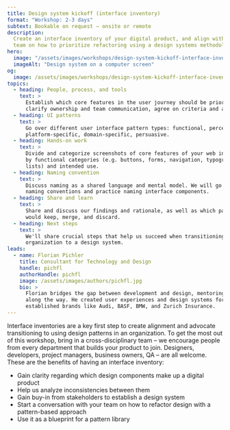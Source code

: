```yaml
---
title: Design system kickoff (interface inventory)
format: "Workshop: 2-3 days"
subtext: Bookable on request – onsite or remote
description:
  Create an interface inventory of your digital product, and align with your
  team on how to prioritize refactoring using a design systems methodology.
hero:
  image: "/assets/images/workshops/design-system-kickoff-interface-inventory/design-system-kickoff-interface-inventory-hero.jpg"
  imageAlt: "Design system on a computer screen"
og:
  image: /assets/images/workshops/design-system-kickoff-interface-inventory/og-image.jpg
topics:
  - heading: People, process, and tools
    text: >
      Establish which core features in the user journey should be prioritized,
      clarify ownership and team communication, agree on criteria and a toolset.
  - heading: UI patterns
    text: >
      Go over different user interface pattern types: functional, perceptual,
      platform-specific, domain-specific, persuasive.
  - heading: Hands-on work
    text: >
      Divide and categorize screenshots of core features of your web interface
      by functional categories (e.g. buttons, forms, navigation, typography,
      lists) and intended use.
  - heading: Naming convention
    text: >
      Discuss naming as a shared language and mental model. We will go over
      naming conventions and practice naming interface components.
  - heading: Share and learn
    text: >
      Share and discuss our findings and rationale, as well as which patterns we
      would keep, merge, and discard.
  - heading: Next steps
    text: >
      We'll share crucial steps that help us succeed when transitioning an
      organization to a design system.
leads:
  - name: Florian Pichler
    title: Consultant for Technology and Design
    handle: pichfl
    authorHandle: pichfl
    image: /assets/images/authors/pichfl.jpg
    bio: >
      Florian bridges the gap between development and design, mentoring clients
      along the way. He created user experiences and design systems for
      established brands like Audi, BASF, BMW, and Zurich Insurance.
---
```


Interface inventories are a key first step to create alignment and advocate
transitioning to using design patterns in an organization. To get the most out
of this workshop, bring in a cross-disciplinary team – we encourage people from
every department that builds your product to join. Designers, developers,
project managers, business owners, QA – are all welcome. These are the benefits
of having an interface inventory:

- Gain clarity regarding which design components make up a digital product
- Help us analyze inconsistencies between them
- Gain buy-in from stakeholders to establish a design system
- Start a conversation with your team on how to refactor design with a
  pattern-based approach
- Use it as a blueprint for a pattern library

<!--break-->
